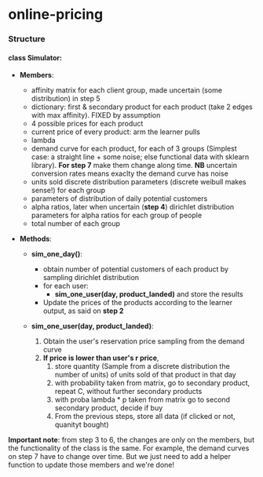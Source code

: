 # online-pricing
### Structure 
#### class Simulator:
- ****Members****:
  - affinity matrix for each client group, made uncertain (some distribution) in step 5
  - dictionary: first & secondary product for each product (take 2 edges with max affinity). FIXED by assumption
  - 4 possible prices for each product
  - current price of every product: arm the learner pulls
  - lambda
  - demand curve for each product, for each of 3 groups (Simplest case: a straight line + some noise; else functional data with sklearn library). **For step 7** make them change along time. **NB** uncertain conversion rates means exaclty the demand curve has noise
  - units sold discrete distribution parameters (discrete weibull makes sense!) for each group 
  - parameters of distribution of daily potential customers
  - alpha ratios, later when uncertain (**step 4**) dirichlet distribution parameters for alpha ratios for each group of people
  - total number of each group


- __Methods__:
  - **sim_one_day()**:
    - obtain number of potential customers of each product by sampling dirichlet distribution
    - for each user:
      - **sim_one_user(day, product_landed)** and store the results
    - Update the prices of the products according to the learner output, as said on **step 2**


  - **sim_one_user(day, product_landed)**:
    1. Obtain the user's reservation price sampling from the demand curve
    2. **If price is lower than user's r price**,
       1. store quantity (Sample from a discrete distribution the number of units) of units sold of that product in that day
       2. with probability taken from matrix, go to secondary product, repeat C, without further secondary products
       3. with proba lambda * p taken from matrix go to second secondary product, decide if buy
       4. From the previous steps, store all data (if clicked or not, quanityt bought)

**Important note**:     from step 3 to 6, the changes are only on the members, but the functionality of the class is the same.
For example, the demand curves on step 7 have to change over time. But we just need to add a helper function to update those members and we're done!

